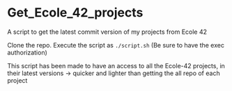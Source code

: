# Get_Ecole_42_projects
A script to get the latest commit version of my projects from Ecole 42

Clone the repo. 
Execute the script as `./script.sh` (Be sure to have the exec authorization)

This script has been made to have an access to all the Ecole-42 projects, in their latest versions -> quicker and lighter than getting the all repo of each project
